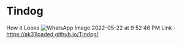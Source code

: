 # Tindog
How it Looks 
![WhatsApp Image 2022-05-22 at 9 52 46 PM](https://user-images.githubusercontent.com/86323672/169705512-f54a5ade-9064-417c-b0b3-a8f2b601225f.jpeg)
Link - https://ak31loaded.github.io/Tindog/
